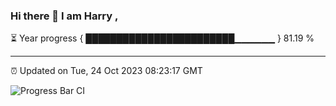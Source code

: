 ### Hi there 👋 I am Harry , 

⏳ Year progress { ████████████████████████▁▁▁▁▁▁ } 81.19 %

---

⏰ Updated on Tue, 24 Oct 2023 08:23:17 GMT

![Progress Bar CI](https://github.com/duykhang68/duykhang68/workflows/Progress%20Bar%20CI/badge.svg)
